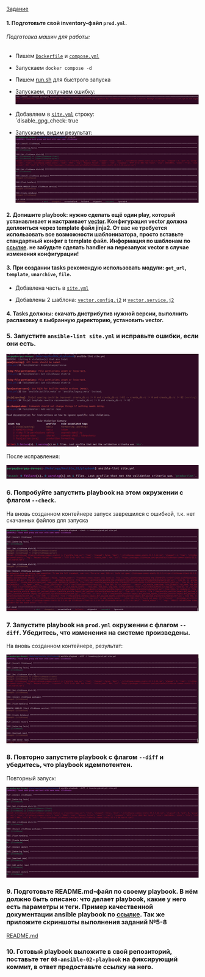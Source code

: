 [Задание](https://github.com/netology-code/mnt-homeworks/tree/MNT-video/08-ansible-02-playbook)

#### 1. Подготовьте свой inventory-файл `prod.yml`.
###### Подготовка машин для работы:

- Пишем [`Dockerfile`](prepare_hosts/Dockerfile) и [`compose.yml`](prepare_hosts/compose.yml)

- Запускаем `docker compose -d`

- Пишем [run.sh](playbook/run.sh) для быстрого запуска

- Запускаем, получаем ошибку:  
![error](images/image01.png)  

- Добавляем в [`site.yml`](playbook/site.yml) строку:  
`disable_gpg_check: true  

- Запускаем, видим результат:  
![ok](images/image02.png)  


#### 2. Допишите playbook: нужно сделать ещё один play, который устанавливает и настраивает [vector](https://vector.dev). Конфигурация vector должна деплоиться через template файл jinja2. От вас не требуется использовать все возможности шаблонизатора, просто вставьте стандартный конфиг в template файл. Информация по шаблонам по [ссылке](https://www.dmosk.ru/instruktions.php?object=ansible-nginx-install). не забудьте сделать handler на перезапуск vector в случае изменения конфигурации!
#### 3. При создании tasks рекомендую использовать модули: `get_url`, `template`, `unarchive`, `file`.

- Добавлена часть в [`site.yml`](playbook/site.yml)

- Добавлены 2 шаблона: [`vector.config.j2`](playbook/templates/vector.config.j2) и [`vector.service.j2`](playbook/templates/vector.service.j2)

#### 4. Tasks должны: скачать дистрибутив нужной версии, выполнить распаковку в выбранную директорию, установить vector.

### 5. Запустите `ansible-lint site.yml` и исправьте ошибки, если они есть.

![ansible-lint](images/image03.png)

После исправления:

![ansible-lint](images/image04.png)

### 6. Попробуйте запустить playbook на этом окружении с флагом `--check`.

На вновь созданном контейнере запуск заврешился с ошибкой, т.к. нет скачанных файлов для запуска

![ansible --check](images/image05.png)

### 7. Запустите playbook на `prod.yml` окружении с флагом `--diff`. Убедитесь, что изменения на системе произведены.

На вновь созданном контейнере, результат:  

![ansible --diff](images/image06.png)

### 8. Повторно запустите playbook с флагом `--diff` и убедитесь, что playbook идемпотентен.

Повторный запуск:  

![ansible --diff](images/image07.png)

### 9. Подготовьте README.md-файл по своему playbook. В нём должно быть описано: что делает playbook, какие у него есть параметры и теги. Пример качественной документации ansible playbook по [ссылке](https://github.com/opensearch-project/ansible-playbook). Так же приложите скриншоты выполнения заданий №5-8

[README.md](/README.md)

### 10. Готовый playbook выложите в свой репозиторий, поставьте тег `08-ansible-02-playbook` на фиксирующий коммит, в ответ предоставьте ссылку на него.
